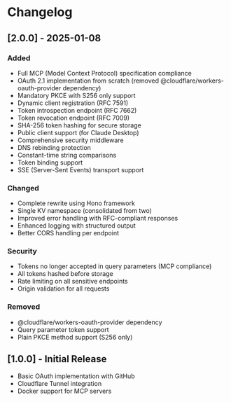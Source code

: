 # Changelog

## [2.0.0] - 2025-01-08

### Added
- Full MCP (Model Context Protocol) specification compliance
- OAuth 2.1 implementation from scratch (removed @cloudflare/workers-oauth-provider dependency)
- Mandatory PKCE with S256 only support
- Dynamic client registration (RFC 7591)
- Token introspection endpoint (RFC 7662)
- Token revocation endpoint (RFC 7009)
- SHA-256 token hashing for secure storage
- Public client support (for Claude Desktop)
- Comprehensive security middleware
- DNS rebinding protection
- Constant-time string comparisons
- Token binding support
- SSE (Server-Sent Events) transport support

### Changed
- Complete rewrite using Hono framework
- Single KV namespace (consolidated from two)
- Improved error handling with RFC-compliant responses
- Enhanced logging with structured output
- Better CORS handling per endpoint

### Security
- Tokens no longer accepted in query parameters (MCP compliance)
- All tokens hashed before storage
- Rate limiting on all sensitive endpoints
- Origin validation for all requests

### Removed
- @cloudflare/workers-oauth-provider dependency
- Query parameter token support
- Plain PKCE method support (S256 only)

## [1.0.0] - Initial Release
- Basic OAuth implementation with GitHub
- Cloudflare Tunnel integration
- Docker support for MCP servers